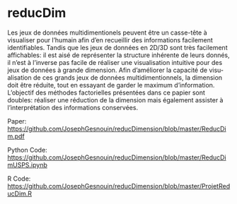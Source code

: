 # reducDim
Les jeux de données multidimentionels peuvent être un casse-tête à visualiser pour l’humain afin d’en recueillir des informations facilement identifiables. Tandis que les jeux de données en 2D/3D sont très facilement affichables: il est aisé de représenter la structure inhérente de leurs donnés, il n’est à l’inverse pas facile de réaliser une visualisation intuitive pour des jeux de données à grande dimension. Afin d’améliorer la capacité de visu- alisation de ces grands jeux de données multidimentionnels, la dimension doit être réduite, tout en essayant de garder le maximum d’information. L’objectif des méthodes factorielles présentées dans ce papier sont doubles: réaliser une réduction de la dimension mais également assister à l’interprétation des informations conservées.

Paper:
https://github.com/JosephGesnouin/reducDimension/blob/master/ReducDim.pdf

Python Code:
https://github.com/JosephGesnouin/reducDimension/blob/master/ReducDimUSPS.ipynb

R Code:
https://github.com/JosephGesnouin/reducDimension/blob/master/ProjetReducDim.R
